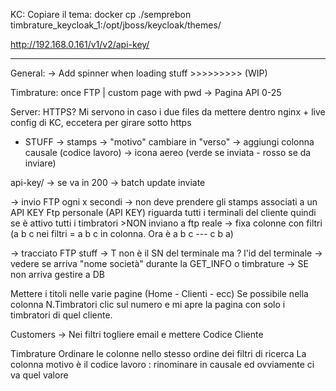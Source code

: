 KC: 
    Copiare il tema: 
    docker cp ./semprebon timbrature_keycloak_1:/opt/jboss/keycloak/themes/ 

http://192.168.0.161/v1/v2/api-key/<id>

*******************************

General: 
    -> Add spinner when loading stuff >>>>>>>>> (WIP)

Timbrature: once FTP  | custom page with pwd
    -> Pagina API 0-25

Server: HTTPS? Mi servono in caso i due files da mettere dentro nginx + live config di KC, eccetera per girare sotto https  

- STUFF
-> stamps -> "motivo" cambiare in "verso"
    -> aggiungi colonna causale (codice lavoro)
    -> icona aereo (verde se inviata - rosso se da inviare)

api-key/<id> -> se va in 200 -> batch update inviate

-> invio FTP ogni x secondi -> non deve prendere gli stamps associati a un API KEY
    Ftp personale (API KEY) riguarda tutti i terminali del cliente quindi se è attivo tutti i timbratori >NON inviano a ftp reale
-> fixa colonne con filtri (a b c nei filtri = a b c in colonna. Ora è a b c --- c b a)


-> tracciato FTP stuff -> T non è il SN del terminale ma ? l'id del terminale
        -> vedere se arriva "nome società" durante la GET_INFO o timbrature
        -> SE non arriva gestire a DB

Mettere i titoli nelle varie pagine (Home - Clienti - ecc)
Se possibile nella colonna N.Timbratori clic sul numero e mi apre la pagina con solo i timbratori di quel cliente.

Customers -> Nei filtri togliere email e mettere Codice Cliente

Timbrature
Ordinare le colonne nello stesso ordine dei filtri di ricerca
La colonna motivo è il codice lavoro : rinominare in causale ed ovviamente ci va quel valore
